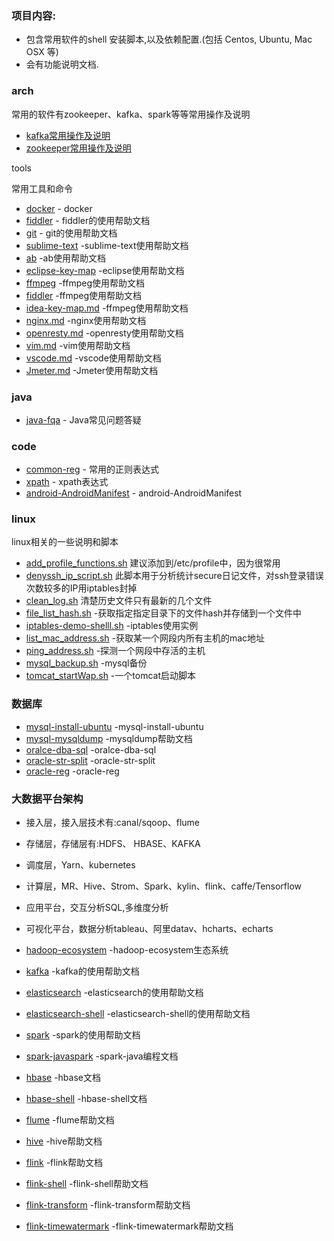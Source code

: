 
### 项目内容:

- 包含常用软件的shell 安装脚本,以及依赖配置.(包括 Centos, Ubuntu, Mac OSX 等)
- 会有功能说明文档.

### arch

常用的软件有zookeeper、kafka、spark等等常用操作及说明

*  [kafka常用操作及说明](arch/kafka.md) 
*  [zookeeper常用操作及说明](arch/zookeeper.md) 



tools

常用工具和命令

* [docker](tools/docker.md) - docker
* [fiddler](tools/fiddler.md) - fiddler的使用帮助文档
* [git](tools/git-help.md) - git的使用帮助文档
* [sublime-text](tools/sublime-text.md) -sublime-text使用帮助文档
* [ab](tools/ab.md) -ab使用帮助文档
* [eclipse-key-map](tools/eclipse-key-map.md) -eclipse使用帮助文档
* [ffmpeg](tools/ffmpeg.md) -ffmpeg使用帮助文档
* [fiddler](tools/fiddler.md) -ffmpeg使用帮助文档
* [idea-key-map.md](tools/idea-key-map.md) -ffmpeg使用帮助文档
* [nginx.md](tools/nginx.md) -nginx使用帮助文档
* [openresty.md](tools/openresty.md) -openresty使用帮助文档
* [vim.md](tools/vim.md) -vim使用帮助文档
* [vscode.md](tools/vscode.md) -vscode使用帮助文档
* [Jmeter.md](tools/Jmeter.md) -Jmeter使用帮助文档


### java

* [java-fqa](java/java-fqa.md) - Java常见问题答疑

### code

* [common-reg](dev/command-reg.md) - 常用的正则表达式
* [xpath](dev/xpath.md) - xpath表达式
* [android-AndroidManifest](dev/android-AndroidManifest.md) - android-AndroidManifest



### linux

linux相关的一些说明和脚本

* [add_profile_functions.sh](linux/bash/add_profile_functions.sh) 建议添加到/etc/profile中，因为很常用
* [denyssh_ip_script.sh](linux/bash/denyssh_ip_script.sh)  此脚本用于分析统计secure日记文件，对ssh登录错误次数较多的IP用iptables封掉
* [clean_log.sh](linux/bash/clean_log.sh) 清楚历史文件只有最新的几个文件
* [file_list_hash.sh](linux/bash/file_list_hash.sh) -获取指定指定目录下的文件hash并存储到一个文件中
* [iptables-demo-shelll.sh](linux/bash/iptables-demo-shelll.sh) -iptables使用实例
* [list_mac_address.sh](linux/bash/list_mac_address.sh) -获取某一个网段内所有主机的mac地址
* [ping_address.sh](linux/bash/ping_address.sh) -探测一个网段中存活的主机
* [mysql_backup.sh](linux/bash/mysql_back.sh) -mysql备份
* [tomcat_startWap.sh](linux/bash/tomcat_startWap.sh) -一个tomcat启动脚本


### 数据库
* [mysql-install-ubuntu](db/mysql-install-ubuntu.md) -mysql-install-ubuntu
* [mysql-mysqldump](db/mysql-mysqldump.md) -mysqldump帮助文档
* [oralce-dba-sql](db/oralce-dba-sql.md) -oralce-dba-sql
* [oracle-str-split](db/oracle-str-split.md) -oracle-str-split
* [oracle-reg](db/oracle-reg.md) -oracle-reg


### 大数据平台架构

* 接入层，接入层技术有:canal/sqoop、flume
* 存储层，存储层有:HDFS、 HBASE、KAFKA
* 调度层，Yarn、kubernetes
* 计算层，MR、Hive、Strom、Spark、kylin、flink、caffe/Tensorflow
* 应用平台，交互分析SQL,多维度分析
* 可视化平台，数据分析tableau、阿里datav、hcharts、echarts

* [hadoop-ecosystem](db/hadoop-ecosystem.md) -hadoop-ecosystem生态系统
* [kafka](db/kafka.md) -kafka的使用帮助文档
* [elasticsearch](db/elasticsearch.md) -elasticsearch的使用帮助文档
* [elasticsearch-shell](db/elasticsearch-shell.md) -elasticsearch-shell的使用帮助文档
* [spark](db/spark.md) -spark的使用帮助文档
* [spark-javaspark](db/spark-javaspark.md) -spark-java编程文档
* [hbase](db/hbase.md) -hbase文档
* [hbase-shell](db/hbase-shell.md) -hbase-shell文档
* [flume](db/flume.md) -flume帮助文档
* [hive](db/hive.md) -hive帮助文档
* [flink](db/flink.md) -flink帮助文档
* [flink-shell](db/flink-shell.md) -flink-shell帮助文档
* [flink-transform](db/flink-transform.md) -flink-transform帮助文档
* [flink-timewatermark](db/flink-timewatermark.md) -flink-timewatermark帮助文档